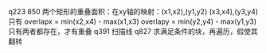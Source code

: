 q223 850
两个矩形的重叠面积：在xy轴的映射：(x1,x2),(y1,y2)   (x3,x4),(y3,y4)
只有 overlapx =  min(x2,x4) - max(x1,x3)
     overlapy = min(y2,y4) - max(y1,y3)
只有两者都存在，才有重叠
q391 扫描线
q827  求满足条件的块，再遍历，假使其翻转